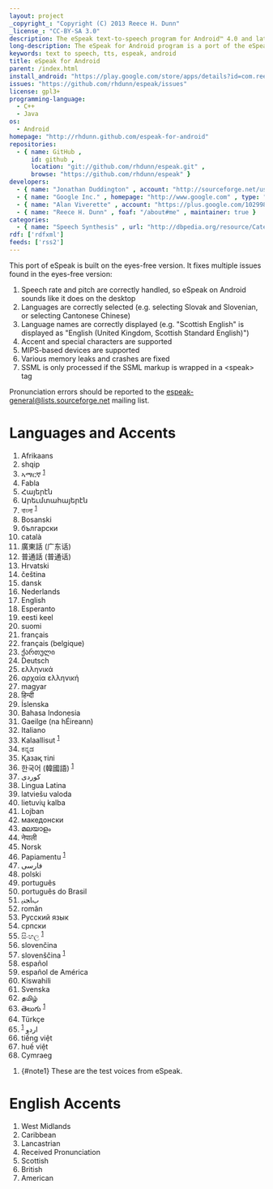 ```yaml
---
layout: project
_copyright_: "Copyright (C) 2013 Reece H. Dunn"
_license_: "CC-BY-SA 3.0"
description: The eSpeak text-to-speech program for Android™ 4.0 and later.
long-description: The eSpeak for Android program is a port of the eSpeak Text-to-Speech synthesiser to Android, supporting 75 languages and accents.
keywords: text to speech, tts, espeak, android
title: eSpeak for Android
parent: /index.html
install_android: "https://play.google.com/store/apps/details?id=com.reecedunn.espeak"
issues: "https://github.com/rhdunn/espeak/issues"
license: gpl3+
programming-language:
  - C++
  - Java
os:
  - Android
homepage: "http://rhdunn.github.com/espeak-for-android"
repositories:
  - { name: GitHub ,
      id: github ,
      location: "git://github.com/rhdunn/espeak.git" ,
      browse: "https://github.com/rhdunn/espeak" }
developers:
  - { name: "Jonathan Duddington" , account: "http://sourceforge.net/users/jonsd" }
  - { name: "Google Inc." , homepage: "http://www.google.com" , type: "foaf:Organization" }
  - { name: "Alan Viverette" , account: "https://plus.google.com/102998416034718374371" }
  - { name: "Reece H. Dunn" , foaf: "/about#me" , maintainer: true }
categories:
  - { name: "Speech Synthesis" , url: "http://dbpedia.org/resource/Category:Speech_synthesis" }
rdf: ['rdfxml']
feeds: ['rss2']
---
```


This port of eSpeak is built on the eyes-free version. It fixes multiple issues found in the eyes-free version:

1. Speech rate and pitch are correctly handled, so eSpeak on Android sounds like it does on the desktop
2. Languages are correctly selected (e.g. selecting Slovak and Slovenian, or selecting Cantonese Chinese)
3. Language names are correctly displayed (e.g. "Scottish English" is displayed as "English (United Kingdom, Scottish Standard English)")
4. Accent and special characters are supported
5. MIPS-based devices are supported
6. Various memory leaks and crashes are fixed
7. SSML is only processed if the SSML markup is wrapped in a &lt;speak&gt; tag

Pronunciation errors should be reported to the [espeak-general@lists.sourceforge.net](mailto:espeak-general@lists.sourceforge.net) mailing list.

# Languages and Accents

<ol class="columns3 flex">
<li property="s:countriesSupported" datatype="dct:RFC5646" content="af">Afrikaans</li>
<li property="s:countriesSupported" datatype="dct:RFC5646" content="sq" title="Albanian">shqip</li>
<li property="s:countriesSupported" datatype="dct:RFC5646" content="am" title="Amharic">ኣማርኛ <sup><a href="#note1">1</a></sup></li>
<li property="s:countriesSupported" datatype="dct:RFC5646" content="an" title="Aragonese">Fabla</li>
<li property="s:countriesSupported" datatype="dct:RFC5646" content="hy" title="Armenian">Հայերէն</li>
<li property="s:countriesSupported" datatype="dct:RFC5646" content="hy-arevmda" title="Armenian (Western)">Արեւմտահայերէն</li>
<li property="s:countriesSupported" datatype="dct:RFC5646" content="bn" title="Bengali">বাংলা <sup><a href="#note1">1</a></sup></li>
<li property="s:countriesSupported" datatype="dct:RFC5646" content="bs" title="Bosnian">Bosanski</li>
<li property="s:countriesSupported" datatype="dct:RFC5646" content="bg" title="Bulgarian">български</li>
<li property="s:countriesSupported" datatype="dct:RFC5646" content="ca" title="Catalan">català</li>
<li property="s:countriesSupported" datatype="dct:RFC5646" content="zh-yue" title="Chinese (Cantonese)">廣東話 (广东话)</li>
<li property="s:countriesSupported" datatype="dct:RFC5646" content="zh" title="Chinese (Manderin)">普通話 (普通话)</li>
<li property="s:countriesSupported" datatype="dct:RFC5646" content="hr" title="Croatian">Hrvatski</li>
<li property="s:countriesSupported" datatype="dct:RFC5646" content="cs" title="Czech">čeština</li>
<li property="s:countriesSupported" datatype="dct:RFC5646" content="da" title="Danish">dansk</li>
<li property="s:countriesSupported" datatype="dct:RFC5646" content="nl" title="Dutch">Nederlands</li>
<li property="s:countriesSupported" datatype="dct:RFC5646" content="en">English</li>
<li property="s:countriesSupported" datatype="dct:RFC5646" content="eo">Esperanto</li>
<li property="s:countriesSupported" datatype="dct:RFC5646" content="et" title="Estonian">eesti keel</li>
<li property="s:countriesSupported" datatype="dct:RFC5646" content="fi" title="Finnish">suomi</li>
<li property="s:countriesSupported" datatype="dct:RFC5646" content="fr" title="French">français</li>
<li property="s:countriesSupported" datatype="dct:RFC5646" content="fr-BE" title="French (Belgium)">français (belgique)</li>
<li property="s:countriesSupported" datatype="dct:RFC5646" content="ka" title="Georgian">ქართული</li>
<li property="s:countriesSupported" datatype="dct:RFC5646" content="de" title="German">Deutsch</li>
<li property="s:countriesSupported" datatype="dct:RFC5646" content="el" title="Greek">ελληνικά</li>
<li property="s:countriesSupported" datatype="dct:RFC5646" content="grc" title="Greek (Ancient)">αρχαία ελληνική</li>
<li property="s:countriesSupported" datatype="dct:RFC5646" content="hu" title="Hungarian">magyar</li>
<li property="s:countriesSupported" datatype="dct:RFC5646" content="hi" title="Hindi">हिन्दी</li>
<li property="s:countriesSupported" datatype="dct:RFC5646" content="is" title="Icelandic">Íslenska</li>
<li property="s:countriesSupported" datatype="dct:RFC5646" content="in" title="Indonesian">Bahasa Indonesia</li>
<li property="s:countriesSupported" datatype="dct:RFC5646" content="ga" title="Irish">Gaeilge (na hÉireann)</li>
<li property="s:countriesSupported" datatype="dct:RFC5646" content="it" title="Italian">Italiano</li>
<li property="s:countriesSupported" datatype="dct:RFC5646" content="kl">Kalaallisut <sup><a href="#note1">1</a></sup></li>
<li property="s:countriesSupported" datatype="dct:RFC5646" content="kn" title="Kannada">ಕನ್ನಡ</li>
<li property="s:countriesSupported" datatype="dct:RFC5646" content="kk" title="Kazakh">Қазақ тілі</li>
<li property="s:countriesSupported" datatype="dct:RFC5646" content="ko" title="Korean">한국어 (韓國語) <sup><a href="#note1">1</a></sup></li>
<li property="s:countriesSupported" datatype="dct:RFC5646" content="ku" title="Kurdish">کوردی</li>
<li property="s:countriesSupported" datatype="dct:RFC5646" content="la" title="Latin">Lingua Latina</li>
<li property="s:countriesSupported" datatype="dct:RFC5646" content="lv" title="Latvian">latviešu valoda</li>
<li property="s:countriesSupported" datatype="dct:RFC5646" content="lt" title="Lithuanian">lietuvių kalba</li>
<li property="s:countriesSupported" datatype="dct:RFC5646" content="jbo">Lojban</li>
<li property="s:countriesSupported" datatype="dct:RFC5646" content="mk" title="Macedonian">македонски</li>
<li property="s:countriesSupported" datatype="dct:RFC5646" content="ml" title="Malayalam">മലയാളം</li>
<li property="s:countriesSupported" datatype="dct:RFC5646" content="ne" title="Nepali">नेपाली</li>
<li property="s:countriesSupported" datatype="dct:RFC5646" content="no" title="Norwegian">Norsk</li>
<li property="s:countriesSupported" datatype="dct:RFC5646" content="pap" title="Papiamento">Papiamentu <sup><a href="#note1">1</a></sup></li>
<li property="s:countriesSupported" datatype="dct:RFC5646" content="fa" title="Farsi">فارسى</li>
<li property="s:countriesSupported" datatype="dct:RFC5646" content="pl" title="Polish">polski</li>
<li property="s:countriesSupported" datatype="dct:RFC5646" content="pt" title="Portuguese">português</li>
<li property="s:countriesSupported" datatype="dct:RFC5646" content="pt-BR" title="Portuguese (Brazillian)">português do Brasil</li>
<li property="s:countriesSupported" datatype="dct:RFC5646" content="pa" title="Punjabi">ﺏﺎﺠﻨﭘ</li>
<li property="s:countriesSupported" datatype="dct:RFC5646" content="ro" title="Romanian">român</li>
<li property="s:countriesSupported" datatype="dct:RFC5646" content="ru" title="Russian">Русский язык</li>
<li property="s:countriesSupported" datatype="dct:RFC5646" content="sr" title="Serbian">српски</li>
<li property="s:countriesSupported" datatype="dct:RFC5646" content="si" title="Sinhalese">සිංහල <sup><a href="#note1">1</a></sup></li>
<li property="s:countriesSupported" datatype="dct:RFC5646" content="sk" title="Slovak">slovenčina</li>
<li property="s:countriesSupported" datatype="dct:RFC5646" content="sl" title="Slovenian">slovenščina <sup><a href="#note1">1</a></sup></li>
<li property="s:countriesSupported" datatype="dct:RFC5646" content="es" title="Spanish">español</li>
<li property="s:countriesSupported" datatype="dct:RFC5646" content="es-419" title="Spanish (Latin American)">español de América</li>
<li property="s:countriesSupported" datatype="dct:RFC5646" content="sw" title="Swahili">Kiswahili</li>
<li property="s:countriesSupported" datatype="dct:RFC5646" content="sv" title="Swedish">Svenska</li>
<li property="s:countriesSupported" datatype="dct:RFC5646" content="ta" title="Tamil">தமிழ்</li>
<li property="s:countriesSupported" datatype="dct:RFC5646" content="te" title="Telugu">	తెలుగు <sup><a href="#note1">1</a></sup></li>
<li property="s:countriesSupported" datatype="dct:RFC5646" content="tr" title="Turkish">Türkçe</li>
<li property="s:countriesSupported" datatype="dct:RFC5646" content="ur" title="Urdu">اردو <sup><a href="#note1">1</a></sup></li>
<li property="s:countriesSupported" datatype="dct:RFC5646" content="vi" title="Vietnamese">tiếng việt</li>
<li property="s:countriesSupported" datatype="dct:RFC5646" content="vi-x-hue" title="Vietnamese">huế việt</li>
<li property="s:countriesSupported" datatype="dct:RFC5646" content="cy" title="Welsh">Cymraeg</li>
</ol>

1. {#note1} These are the test voices from eSpeak.

# English Accents

<ol class="columns3 flex">
<li property="s:countriesSupported" datatype="dct:RFC5646" content="en-GB-x-wmids">West Midlands</li>
<li property="s:countriesSupported" datatype="dct:RFC5646" content="en-029">Caribbean</li>
<li property="s:countriesSupported" datatype="dct:RFC5646" content="en-GB-x-north">Lancastrian</li>
<li property="s:countriesSupported" datatype="dct:RFC5646" content="en-GB-x-rp">Received Pronunciation</li>
<li property="s:countriesSupported" datatype="dct:RFC5646" content="en-GB-scotland">Scottish</li>
<li property="s:countriesSupported" datatype="dct:RFC5646" content="en-GB">British</li>
<li property="s:countriesSupported" datatype="dct:RFC5646" content="en-US">American</li>
</ol>
